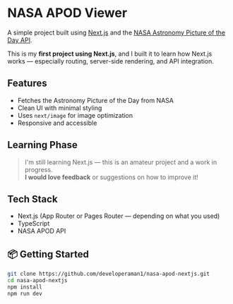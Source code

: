 # NASA APOD Viewer

A simple project built using [Next.js](https://nextjs.org/) and the [NASA Astronomy Picture of the Day API](https://api.nasa.gov/).

This is my **first project using Next.js**, and I built it to learn how Next.js works — especially routing, server-side rendering, and API integration.

## Features

- Fetches the Astronomy Picture of the Day from NASA
- Clean UI with minimal styling
- Uses `next/image` for image optimization
- Responsive and accessible

## Learning Phase

> I'm still learning Next.js — this is an amateur project and a work in progress.  
> **I would love feedback** or suggestions on how to improve it!


## Tech Stack

- Next.js (App Router or Pages Router — depending on what you used)
- TypeScript 
- NASA APOD API

## 📦 Getting Started

```bash
git clone https://github.com/developeraman1/nasa-apod-nextjs.git
cd nasa-apod-nextjs
npm install
npm run dev
